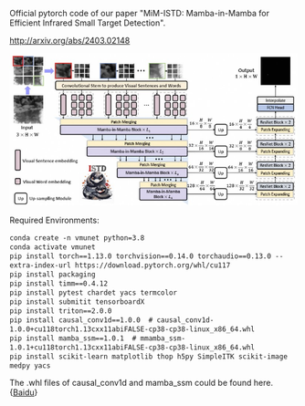 Official pytorch code of our paper "MiM-ISTD: Mamba-in-Mamba for Efficient Infrared Small Target Detection".

http://arxiv.org/abs/2403.02148

![image](https://github.com/txchen-USTC/MiM-ISTD/blob/main/overview.jpg)

Required Environments:

```
conda create -n vmunet python=3.8
conda activate vmunet
pip install torch==1.13.0 torchvision==0.14.0 torchaudio==0.13.0 --extra-index-url https://download.pytorch.org/whl/cu117
pip install packaging
pip install timm==0.4.12
pip install pytest chardet yacs termcolor
pip install submitit tensorboardX
pip install triton==2.0.0
pip install causal_conv1d==1.0.0  # causal_conv1d-1.0.0+cu118torch1.13cxx11abiFALSE-cp38-cp38-linux_x86_64.whl
pip install mamba_ssm==1.0.1  # mmamba_ssm-1.0.1+cu118torch1.13cxx11abiFALSE-cp38-cp38-linux_x86_64.whl
pip install scikit-learn matplotlib thop h5py SimpleITK scikit-image medpy yacs
```

The .whl files of causal_conv1d and mamba_ssm could be found here. {[Baidu](https://pan.baidu.com/s/1Uza8g1pkVcbXG1F-2tB0xQ?pwd=p3h9)}

